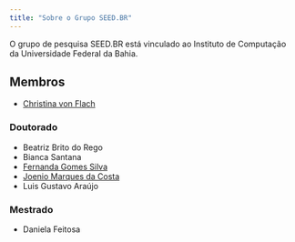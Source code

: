 ```yaml
---
title: "Sobre o Grupo SEED.BR"
---
```


O grupo de pesquisa SEED.BR está vinculado ao Instituto de Computação da Universidade Federal da Bahia.

## Membros

* [Christina von Flach](https://christinaflach.github.io/)

### Doutorado

* Beatriz Brito do Rego
* Bianca Santana
* [Fernanda Gomes Silva](https://fernandagomes83.github.io/)
* [Joenio Marques da Costa](https://joenio.me/about)
* Luis Gustavo Araújo

### Mestrado

* Daniela Feitosa
